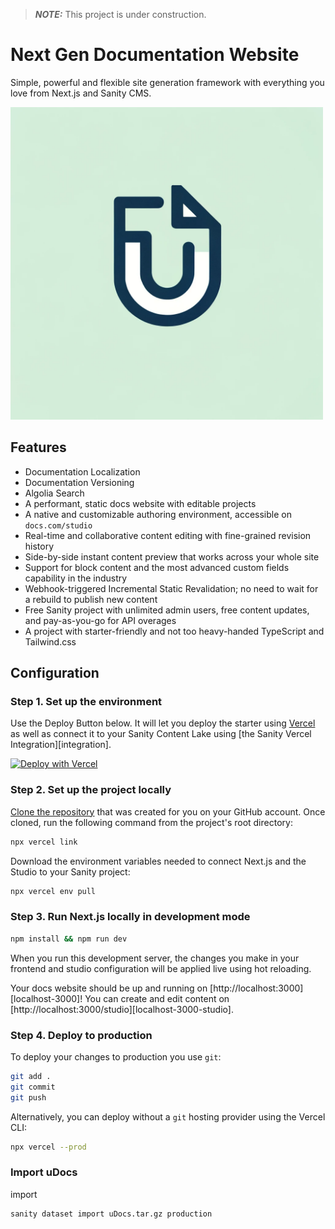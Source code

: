 > **_NOTE:_** This project is under construction.

# Next Gen Documentation Website

Simple, powerful and flexible site generation framework
with everything you love from Next.js and Sanity CMS.

<img src="uDocs.png" alt="uDocs Logo" width="500"/>

## Features

- Documentation Localization
- Documentation Versioning
- Algolia Search
- A performant, static docs website with editable projects
- A native and customizable authoring environment, accessible on `docs.com/studio`
- Real-time and collaborative content editing with fine-grained revision history
- Side-by-side instant content preview that works across your whole site
- Support for block content and the most advanced custom fields capability in the industry
- Webhook-triggered Incremental Static Revalidation; no need to wait for a rebuild to publish new content
- Free Sanity project with unlimited admin users, free content updates, and pay-as-you-go for API overages
- A project with starter-friendly and not too heavy-handed TypeScript and Tailwind.css

## Configuration

### Step 1. Set up the environment

Use the Deploy Button below. It will let you deploy the starter using [Vercel](https://vercel.com?utm_source=github&utm_medium=readme&utm_campaign=next-sanity-example) as well as connect it to your Sanity Content Lake using [the Sanity Vercel Integration][integration].

[![Deploy with Vercel](https://vercel.com/button)](https://vercel.com/new/clone?repository-url=https://github.com/UsmanHaider15/uDocs&project-name=uDocs&repository-name=uDocs&demo-title=uDocs&demo-description=Nextjs+Sanity-powered+Documentation+website+with+built-in+content+editing+and+instant+previews&demo-url=https://u-docs-theta.vercel.app/&demo-image=https://i.ibb.co/ZLNf7kh/uDocs.png&integration-ids=oac_hb2LITYajhRQ0i4QznmKH7gx&external-id=nextjs;template=uDocs)

### Step 2. Set up the project locally

[Clone the repository](https://docs.github.com/en/repositories/creating-and-managing-repositories/cloning-a-repository) that was created for you on your GitHub account. Once cloned, run the following command from the project's root directory:

```bash
npx vercel link
```

Download the environment variables needed to connect Next.js and the Studio to your Sanity project:

```bash
npx vercel env pull
```

### Step 3. Run Next.js locally in development mode

```bash
npm install && npm run dev
```

When you run this development server, the changes you make in your frontend and studio configuration will be applied live using hot reloading.

Your docs website should be up and running on [http://localhost:3000][localhost-3000]! You can create and edit content on [http://localhost:3000/studio][localhost-3000-studio].

### Step 4. Deploy to production

To deploy your changes to production you use `git`:

```bash
git add .
git commit
git push
```

Alternatively, you can deploy without a `git` hosting provider using the Vercel CLI:

```bash
npx vercel --prod
```

### Import uDocs

import

```
sanity dataset import uDocs.tar.gz production
```
